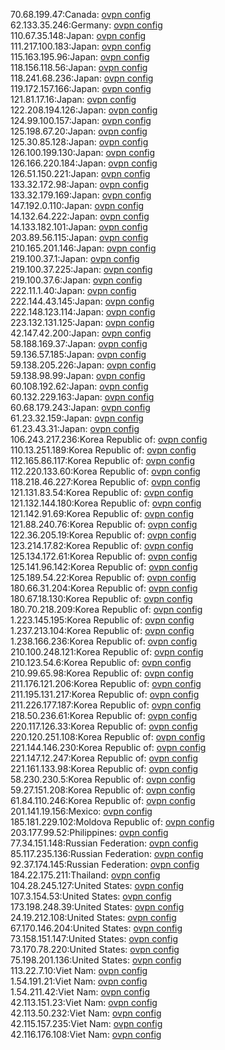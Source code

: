 70.68.199.47:Canada: [ovpn config](vpn/70_68_199_47.ovpn)  
62.133.35.246:Germany: [ovpn config](vpn/62_133_35_246.ovpn)  
110.67.35.148:Japan: [ovpn config](vpn/110_67_35_148.ovpn)  
111.217.100.183:Japan: [ovpn config](vpn/111_217_100_183.ovpn)  
115.163.195.96:Japan: [ovpn config](vpn/115_163_195_96.ovpn)  
118.156.118.56:Japan: [ovpn config](vpn/118_156_118_56.ovpn)  
118.241.68.236:Japan: [ovpn config](vpn/118_241_68_236.ovpn)  
119.172.157.166:Japan: [ovpn config](vpn/119_172_157_166.ovpn)  
121.81.17.16:Japan: [ovpn config](vpn/121_81_17_16.ovpn)  
122.208.194.126:Japan: [ovpn config](vpn/122_208_194_126.ovpn)  
124.99.100.157:Japan: [ovpn config](vpn/124_99_100_157.ovpn)  
125.198.67.20:Japan: [ovpn config](vpn/125_198_67_20.ovpn)  
125.30.85.128:Japan: [ovpn config](vpn/125_30_85_128.ovpn)  
126.100.199.130:Japan: [ovpn config](vpn/126_100_199_130.ovpn)  
126.166.220.184:Japan: [ovpn config](vpn/126_166_220_184.ovpn)  
126.51.150.221:Japan: [ovpn config](vpn/126_51_150_221.ovpn)  
133.32.172.98:Japan: [ovpn config](vpn/133_32_172_98.ovpn)  
133.32.179.169:Japan: [ovpn config](vpn/133_32_179_169.ovpn)  
147.192.0.110:Japan: [ovpn config](vpn/147_192_0_110.ovpn)  
14.132.64.222:Japan: [ovpn config](vpn/14_132_64_222.ovpn)  
14.133.182.101:Japan: [ovpn config](vpn/14_133_182_101.ovpn)  
203.89.56.115:Japan: [ovpn config](vpn/203_89_56_115.ovpn)  
210.165.201.146:Japan: [ovpn config](vpn/210_165_201_146.ovpn)  
219.100.37.1:Japan: [ovpn config](vpn/219_100_37_1.ovpn)  
219.100.37.225:Japan: [ovpn config](vpn/219_100_37_225.ovpn)  
219.100.37.6:Japan: [ovpn config](vpn/219_100_37_6.ovpn)  
222.11.1.40:Japan: [ovpn config](vpn/222_11_1_40.ovpn)  
222.144.43.145:Japan: [ovpn config](vpn/222_144_43_145.ovpn)  
222.148.123.114:Japan: [ovpn config](vpn/222_148_123_114.ovpn)  
223.132.131.125:Japan: [ovpn config](vpn/223_132_131_125.ovpn)  
42.147.42.200:Japan: [ovpn config](vpn/42_147_42_200.ovpn)  
58.188.169.37:Japan: [ovpn config](vpn/58_188_169_37.ovpn)  
59.136.57.185:Japan: [ovpn config](vpn/59_136_57_185.ovpn)  
59.138.205.226:Japan: [ovpn config](vpn/59_138_205_226.ovpn)  
59.138.98.99:Japan: [ovpn config](vpn/59_138_98_99.ovpn)  
60.108.192.62:Japan: [ovpn config](vpn/60_108_192_62.ovpn)  
60.132.229.163:Japan: [ovpn config](vpn/60_132_229_163.ovpn)  
60.68.179.243:Japan: [ovpn config](vpn/60_68_179_243.ovpn)  
61.23.32.159:Japan: [ovpn config](vpn/61_23_32_159.ovpn)  
61.23.43.31:Japan: [ovpn config](vpn/61_23_43_31.ovpn)  
106.243.217.236:Korea Republic of: [ovpn config](vpn/106_243_217_236.ovpn)  
110.13.251.189:Korea Republic of: [ovpn config](vpn/110_13_251_189.ovpn)  
112.165.86.117:Korea Republic of: [ovpn config](vpn/112_165_86_117.ovpn)  
112.220.133.60:Korea Republic of: [ovpn config](vpn/112_220_133_60.ovpn)  
118.218.46.227:Korea Republic of: [ovpn config](vpn/118_218_46_227.ovpn)  
121.131.83.54:Korea Republic of: [ovpn config](vpn/121_131_83_54.ovpn)  
121.132.144.180:Korea Republic of: [ovpn config](vpn/121_132_144_180.ovpn)  
121.142.91.69:Korea Republic of: [ovpn config](vpn/121_142_91_69.ovpn)  
121.88.240.76:Korea Republic of: [ovpn config](vpn/121_88_240_76.ovpn)  
122.36.205.19:Korea Republic of: [ovpn config](vpn/122_36_205_19.ovpn)  
123.214.17.82:Korea Republic of: [ovpn config](vpn/123_214_17_82.ovpn)  
125.134.172.61:Korea Republic of: [ovpn config](vpn/125_134_172_61.ovpn)  
125.141.96.142:Korea Republic of: [ovpn config](vpn/125_141_96_142.ovpn)  
125.189.54.22:Korea Republic of: [ovpn config](vpn/125_189_54_22.ovpn)  
180.66.31.204:Korea Republic of: [ovpn config](vpn/180_66_31_204.ovpn)  
180.67.18.130:Korea Republic of: [ovpn config](vpn/180_67_18_130.ovpn)  
180.70.218.209:Korea Republic of: [ovpn config](vpn/180_70_218_209.ovpn)  
1.223.145.195:Korea Republic of: [ovpn config](vpn/1_223_145_195.ovpn)  
1.237.213.104:Korea Republic of: [ovpn config](vpn/1_237_213_104.ovpn)  
1.238.166.236:Korea Republic of: [ovpn config](vpn/1_238_166_236.ovpn)  
210.100.248.121:Korea Republic of: [ovpn config](vpn/210_100_248_121.ovpn)  
210.123.54.6:Korea Republic of: [ovpn config](vpn/210_123_54_6.ovpn)  
210.99.65.98:Korea Republic of: [ovpn config](vpn/210_99_65_98.ovpn)  
211.176.121.206:Korea Republic of: [ovpn config](vpn/211_176_121_206.ovpn)  
211.195.131.217:Korea Republic of: [ovpn config](vpn/211_195_131_217.ovpn)  
211.226.177.187:Korea Republic of: [ovpn config](vpn/211_226_177_187.ovpn)  
218.50.236.61:Korea Republic of: [ovpn config](vpn/218_50_236_61.ovpn)  
220.117.126.33:Korea Republic of: [ovpn config](vpn/220_117_126_33.ovpn)  
220.120.251.108:Korea Republic of: [ovpn config](vpn/220_120_251_108.ovpn)  
221.144.146.230:Korea Republic of: [ovpn config](vpn/221_144_146_230.ovpn)  
221.147.12.247:Korea Republic of: [ovpn config](vpn/221_147_12_247.ovpn)  
221.161.133.98:Korea Republic of: [ovpn config](vpn/221_161_133_98.ovpn)  
58.230.230.5:Korea Republic of: [ovpn config](vpn/58_230_230_5.ovpn)  
59.27.151.208:Korea Republic of: [ovpn config](vpn/59_27_151_208.ovpn)  
61.84.110.246:Korea Republic of: [ovpn config](vpn/61_84_110_246.ovpn)  
201.141.19.156:Mexico: [ovpn config](vpn/201_141_19_156.ovpn)  
185.181.229.102:Moldova Republic of: [ovpn config](vpn/185_181_229_102.ovpn)  
203.177.99.52:Philippines: [ovpn config](vpn/203_177_99_52.ovpn)  
77.34.151.148:Russian Federation: [ovpn config](vpn/77_34_151_148.ovpn)  
85.117.235.136:Russian Federation: [ovpn config](vpn/85_117_235_136.ovpn)  
92.37.174.145:Russian Federation: [ovpn config](vpn/92_37_174_145.ovpn)  
184.22.175.211:Thailand: [ovpn config](vpn/184_22_175_211.ovpn)  
104.28.245.127:United States: [ovpn config](vpn/104_28_245_127.ovpn)  
107.3.154.53:United States: [ovpn config](vpn/107_3_154_53.ovpn)  
173.198.248.39:United States: [ovpn config](vpn/173_198_248_39.ovpn)  
24.19.212.108:United States: [ovpn config](vpn/24_19_212_108.ovpn)  
67.170.146.204:United States: [ovpn config](vpn/67_170_146_204.ovpn)  
73.158.151.147:United States: [ovpn config](vpn/73_158_151_147.ovpn)  
73.170.78.220:United States: [ovpn config](vpn/73_170_78_220.ovpn)  
75.198.201.136:United States: [ovpn config](vpn/75_198_201_136.ovpn)  
113.22.7.10:Viet Nam: [ovpn config](vpn/113_22_7_10.ovpn)  
1.54.191.21:Viet Nam: [ovpn config](vpn/1_54_191_21.ovpn)  
1.54.211.42:Viet Nam: [ovpn config](vpn/1_54_211_42.ovpn)  
42.113.151.23:Viet Nam: [ovpn config](vpn/42_113_151_23.ovpn)  
42.113.50.232:Viet Nam: [ovpn config](vpn/42_113_50_232.ovpn)  
42.115.157.235:Viet Nam: [ovpn config](vpn/42_115_157_235.ovpn)  
42.116.176.108:Viet Nam: [ovpn config](vpn/42_116_176_108.ovpn)  

